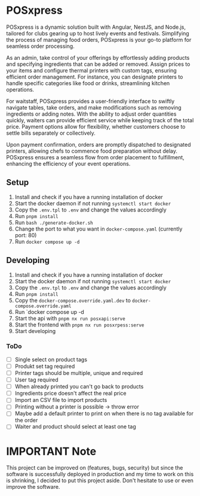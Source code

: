 # POSxpress

POSxpress is a dynamic solution built with Angular, NestJS, and Node.js, tailored for clubs gearing up to host lively events and festivals. Simplifying the process of managing food orders, POSxpress is your go-to platform for seamless order processing.

As an admin, take control of your offerings by effortlessly adding products and specifying ingredients that can be added or removed. Assign prices to your items and configure thermal printers with custom tags, ensuring efficient order management. For instance, you can designate printers to handle specific categories like food or drinks, streamlining kitchen operations.

For waitstaff, POSxpress provides a user-friendly interface to swiftly navigate tables, take orders, and make modifications such as removing ingredients or adding notes. With the ability to adjust order quantities quickly, waiters can provide efficient service while keeping track of the total price. Payment options allow for flexibility, whether customers choose to settle bills separately or collectively.

Upon payment confirmation, orders are promptly dispatched to designated printers, allowing chefs to commence food preparation without delay. POSxpress ensures a seamless flow from order placement to fulfillment, enhancing the efficiency of your event operations.

## Setup

1. Install and check if you have a running installation of docker
2. Start the docker daemon if not running `systemctl start docker`
3. Copy the `.env.tpl` to `.env` and change the values accordingly
4. Run `pnpm install`
5. Run `bash ./generate-docker.sh`
6. Change the port to what you want in `docker-compose.yaml` (currently port: 80)
7. Run `docker compose up -d`

## Developing

1. Install and check if you have a running installation of docker
2. Start the docker daemon if not running `systemctl start docker`
3. Copy the `.env.tpl` to `.env` and change the values accordingly
4. Run `pnpm install`
5. Copy the `docker-compose.override.yaml.dev` to `docker-compose.override.yaml`
6. Run `docker compose up -d
7. Start the api with `pnpm nx run posxapi:serve`
8. Start the frontend with `pnpm nx run posxrpess:serve`
9. Start developing

### ToDo

- [ ] Single select on product tags
- [ ] Produkt set tag required
- [ ] Printer tags should be multiple, unique and required
- [ ] User tag required
- [ ] When already printed you can't go back to products
- [ ] Ingredients price doesn't affect the real price
- [ ] Import an CSV file to import products
- [ ] Printing without a printer is possible -> throw error
- [ ] Maybe add a default printer to print on when there is no tag available for the order
- [ ] Waiter and product should select at least one tag

# IMPORTANT Note

This project can be improved on (features, bugs, security) but since the software is successfully deployed in production and my time to work on this is shrinking, I decided to put this project aside. Don't hesitate to use or even improve the software.
